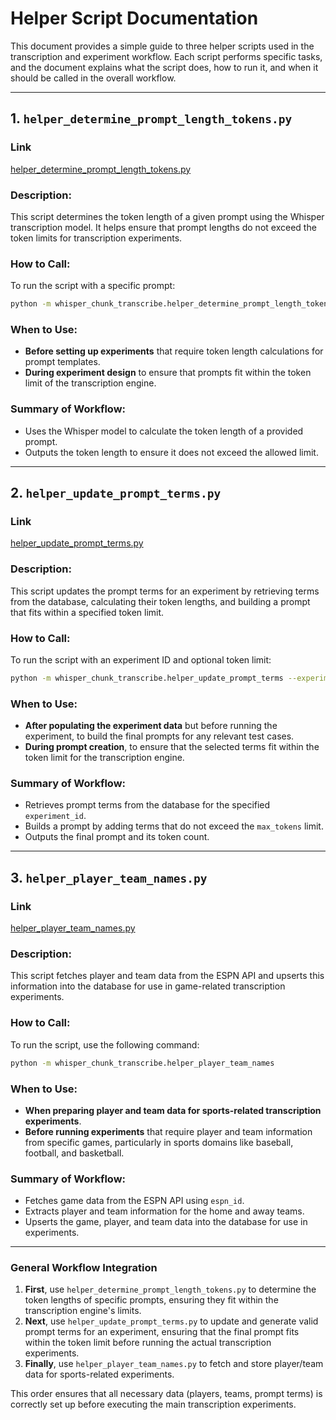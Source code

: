 # Helper Script Documentation

This document provides a simple guide to three helper scripts used in the transcription and experiment workflow. Each script performs specific tasks, and the document explains what the script does, how to run it, and when it should be called in the overall workflow.

---

## 1. `helper_determine_prompt_length_tokens.py`

### Link
[helper_determine_prompt_length_tokens.py](../whisper_chunk_transcribe/helper_determine_prompt_length_tokens.py)

### Description:
This script determines the token length of a given prompt using the Whisper transcription model. It helps ensure that prompt lengths do not exceed the token limits for transcription experiments.

### How to Call:
To run the script with a specific prompt:
```bash
python -m whisper_chunk_transcribe.helper_determine_prompt_length_tokens.py "Your prompt text here"
```

### When to Use:
- **Before setting up experiments** that require token length calculations for prompt templates.
- **During experiment design** to ensure that prompts fit within the token limit of the transcription engine.

### Summary of Workflow:
- Uses the Whisper model to calculate the token length of a provided prompt.
- Outputs the token length to ensure it does not exceed the allowed limit.

---

## 2. `helper_update_prompt_terms.py`

### Link
[helper_update_prompt_terms.py](../whisper_chunk_transcribe/helper_update_prompt_terms.py)

### Description:
This script updates the prompt terms for an experiment by retrieving terms from the database, calculating their token lengths, and building a prompt that fits within a specified token limit.

### How to Call:
To run the script with an experiment ID and optional token limit:
```bash
python -m whisper_chunk_transcribe.helper_update_prompt_terms --experiment_id 1 --max_tokens 255
```

### When to Use:
- **After populating the experiment data** but before running the experiment, to build the final prompts for any relevant test cases.
- **During prompt creation**, to ensure that the selected terms fit within the token limit for the transcription engine.

### Summary of Workflow:
- Retrieves prompt terms from the database for the specified `experiment_id`.
- Builds a prompt by adding terms that do not exceed the `max_tokens` limit.
- Outputs the final prompt and its token count.

---

## 3. `helper_player_team_names.py`

### Link
[helper_player_team_names.py](../whisper_chunk_transcribe/helper_player_team_names.py)

### Description:
This script fetches player and team data from the ESPN API and upserts this information into the database for use in game-related transcription experiments.

### How to Call:
To run the script, use the following command:
```bash
python -m whisper_chunk_transcribe.helper_player_team_names
```

### When to Use:
- **When preparing player and team data for sports-related transcription experiments**.
- **Before running experiments** that require player and team information from specific games, particularly in sports domains like baseball, football, and basketball.

### Summary of Workflow:
- Fetches game data from the ESPN API using `espn_id`.
- Extracts player and team information for the home and away teams.
- Upserts the game, player, and team data into the database for use in experiments.

---

### General Workflow Integration

1. **First**, use `helper_determine_prompt_length_tokens.py` to determine the token lengths of specific prompts, ensuring they fit within the transcription engine's limits.
2. **Next**, use `helper_update_prompt_terms.py` to update and generate valid prompt terms for an experiment, ensuring that the final prompt fits within the token limit before running the actual transcription experiments. 
3. **Finally**, use `helper_player_team_names.py` to fetch and store player/team data for sports-related experiments.

This order ensures that all necessary data (players, teams, prompt terms) is correctly set up before executing the main transcription experiments.